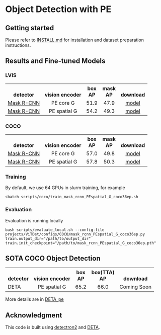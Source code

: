 # Object Detection with PE

## Getting started

Please refer to [INSTALL.md](INSTALL.md) for installation and dataset preparation instructions.

## Results and Fine-tuned Models


### LVIS

<table><tbody>
<!-- START TABLE -->
<!-- TABLE HEADER -->
<th valign="bottom">detector</th>
<th valign="bottom">vision encoder</th>
<th valign="bottom">box<br/>AP</th>
<th valign="bottom">mask<br/>AP</th>
<th valign="bottom">download</th>
<!-- TABLE BODY -->
<!-- ROW: mask_rcnn_PEcore_G_lvis75ep -->
 <tr><td align="left"><a href="projects/ViTDet/configs/LVIS/mask_rcnn_PEcore_G_lvis75ep.py">Mask R-CNN</a></td>
<td align="center">PE core G</td>
<td align="center">51.9</td>
<td align="center">47.9</td>
<td align="center"><a href="https://huggingface.co/facebook/PE-Detection/resolve/main/mask_rcnn_PEcore_G_lvis75ep.pth">model</a></td>
</tr>
<!-- ROW: mask_rcnn_PEspatial_G_lvis75ep -->
 <tr><td align="left"><a href="projects/ViTDet/configs/LVIS/mask_rcnn_PEspatial_G_lvis75ep.py">Mask R-CNN</a></td>
<td align="center">PE spatial G</td>
<td align="center">54.2</td>
<td align="center">49.3</td>
<td align="center"><a href="https://huggingface.co/facebook/PE-Detection/resolve/main/mask_rcnn_PEspatial_G_lvis75ep.pth">model</a></td>
</tr>
</tbody></table>


### COCO

<table><tbody>
<!-- START TABLE -->
<!-- TABLE HEADER -->
<th valign="bottom">detector</th>
<th valign="bottom">vision encoder</th>
<th valign="bottom">box<br/>AP</th>
<th valign="bottom">mask<br/>AP</th>
<th valign="bottom">download</th>
<!-- TABLE BODY -->
<!-- ROW: mask_rcnn_PEcore_G_coco75ep -->
 <tr><td align="left"><a href="projects/ViTDet/configs/COCO/mask_rcnn_PEcore_G_coco75ep.py">Mask R-CNN</a></td>
<td align="center">PE core G</td>
<td align="center">57.0</td>
<td align="center">49.8</td>
<td align="center"><a href="https://huggingface.co/facebook/PE-Detection/resolve/main/mask_rcnn_PEcore_G_coco75ep.pth">model</a></td>
</tr>
<!-- ROW: mask_rcnn_PEspatial_G_coco36ep -->
 <tr><td align="left"><a href="projects/ViTDet/configs/COCO/mask_rcnn_PEspatial_G_coco36ep.py">Mask R-CNN</a></td>
<td align="center">PE spatial G</td>
<td align="center">57.8</td>
<td align="center">50.3</td>
<td align="center"><a href="https://huggingface.co/facebook/PE-Detection/resolve/main/mask_rcnn_PEspatial_G_coco36ep.pth">model</a></td>
</tr>
</tbody></table>


### Training
By default, we use 64 GPUs in slurm training, for example

```
sbatch scripts/coco/train_mask_rcnn_PEspatial_G_coco36ep.sh
```

### Evaluation
Evaluation is running locally
```
bash scripts/evaluate_local.sh --config-file projects/ViTDet/configs/COCO/mask_rcnn_PEspatial_G_coco36ep.py train.output_dir="/path/to/output_dir" train.init_checkpoint="/path/to/mask_rcnn_PEspatial_G_coco36ep.pth"
```


## SOTA COCO Object Detection

<table><tbody>
<!-- START TABLE -->
<!-- TABLE HEADER -->
<th valign="bottom">detector</th>
<th valign="bottom">vision encoder</th>
<th valign="bottom">box<br/>AP</th>
<th valign="bottom">box(TTA)<br/>AP</th>
<th valign="bottom">download</th>
<!-- TABLE BODY -->
<!-- ROW: DETA -->
 <tr><td align="left">DETA</td>
<td align="center">PE spatial G</td>
<td align="center"> 65.2 </td>
<td align="center"> 66.0 </td>
<!-- <td align="center"><a href="https://huggingface.co/facebook/PE-Detection/resolve/main/deta_coco.pth">model</a></td> -->
<td align="center"> Coming Soon </a></td>

</tr>
</tbody></table>

More details are in [DETA_pe](DETA_pe)


## Acknowledgment

This code is built using [detectron2](https://github.com/facebookresearch/detectron2) and [DETA](https://github.com/jozhang97/DETA).
